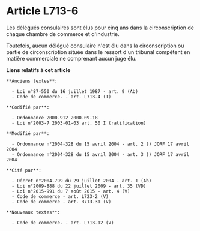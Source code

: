 # Article L713-6

Les délégués consulaires sont élus pour cinq ans dans la circonscription de chaque chambre de commerce et d'industrie.

Toutefois, aucun délégué consulaire n'est élu dans la circonscription ou partie de circonscription située dans le ressort
d'un tribunal compétent en matière commerciale ne comprenant aucun juge élu.

**Liens relatifs à cet article**

	**Anciens textes**:

	  - Loi n°87-550 du 16 juillet 1987 - art. 9 (Ab)
	  - Code de commerce. - art. L713-4 (T)

	**Codifié par**:

	  - Ordonnance 2000-912 2000-09-18
	  - Loi n°2003-7 2003-01-03 art. 50 I (ratification)

	**Modifié par**:

	  - Ordonnance n°2004-328 du 15 avril 2004 - art. 2 () JORF 17 avril 2004
	  - Ordonnance n°2004-328 du 15 avril 2004 - art. 3 () JORF 17 avril 2004

	**Cité par**:

	  - Décret n°2004-799 du 29 juillet 2004 - art. 1 (Ab)
	  - Loi n°2009-888 du 22 juillet 2009 - art. 35 (VD)
	  - Loi n°2015-991 du 7 août 2015 - art. 4 (V)
	  - Code de commerce - art. L723-2 (V)
	  - Code de commerce - art. R713-31 (V)

	**Nouveaux textes**:

	  - Code de commerce. - art. L713-12 (V)

